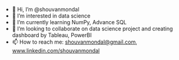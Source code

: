- 👋 Hi, I’m @shouvanmondal
- 👀 I’m interested in data science
- 🌱 I’m currently learning NumPy, Advance SQL
- 💞️ I’m looking to collaborate on data science project and creating dashboard by Tableau, PowerBI
- 📫 How to reach me: shouvanmondal@gmail.com, www.linkedin.com/shouvanmondal

<!---
shouvanmondal/shouvanmondal is a ✨ special ✨ repository because its `README.md` (this file) appears on your GitHub profile.
You can click the Preview link to take a look at your changes.
--->
